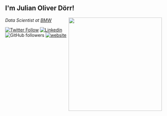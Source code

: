 <h2>I'm Julian Oliver Dörr!</h2>
<img align='right' src="https://media.giphy.com/media/Gf5QiP1TWCO8qYKmt7/giphy.gif" width="300">

<p><em>Data Scientist at <a href="https://www.bmw.com/de/index.html">BMW</em></p>

[![Twitter Follow](https://img.shields.io/twitter/follow/misteranmol?label=Follow)](https://twitter.com/JulianDoerr15)
[![Linkedin](https://img.shields.io/badge/-julian-blue?style=flat-square&logo=Linkedin&logoColor=white&link=https://www.linkedin.com/in/dr-julian-oliver-d%C3%B6rr-02b499269/)](https://www.linkedin.com/in/dr-julian-oliver-d%C3%B6rr-02b499269/)
![GitHub followers](https://img.shields.io/github/followers/julienOlivier3)
[![website](https://img.shields.io/badge/Website-46a2f1.svg?&style=flat-square&logo=Google-Chrome&logoColor=white&link=https://juliandoerr.com/)](https://juliandoerr.com/)
